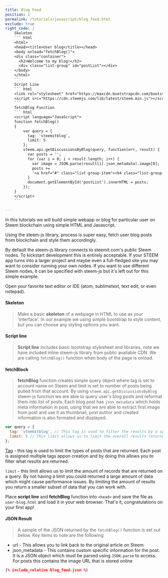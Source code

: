 ```yaml
---
title: Blog Feed
position: 1
permalink: /tutorials/javascript/blog_feed.html
exclude: true
right_code: |
    Skeleton
    ``` html
    <html>
    <head><title>User blog</title></head>
    <body onload="fetchBlog()">
    <div class="container">
      <h2>Welcome to my blog!</h2>
      <div class="list-group" id="postList"></div>
    </body>
    </html>
    ```
    Script Line
    ``` html
    <link rel="stylesheet" href="https://maxcdn.bootstrapcdn.com/bootstrap/3.3.7/css/bootstrap.min.css">
    <script src="https://cdn.steemjs.com/lib/latest/steem.min.js"></script>
    ```
    fetchBlog Function
    ``` html
    <script language="JavaScript">
    function fetchBlog()
    {
        var query = {
          tag: 'steemitblog',
          limit: 5
        };
        steem.api.getDiscussionsByBlog(query, function(err, result) {
          var posts = '';
          for (var i = 0; i < result.length; i++) {
            var image = JSON.parse(result[i].json_metadata).image[0];
            posts += 
            '<a href="#" class="list-group-item"><h4 class="list-group-item-heading">'+result[i].title+'</h4><p>by '+result[i].author+'</p><center><img src='+image+' class="img-responsive center-block" style="max-width: 450px"/></center><p class="list-group-item-text text-right text-nowrap">'+new Date(result[i].created).toDateString()+'</p></a>';
          }
          document.getElementById('postList').innerHTML = posts;
        });
    }
    </script>
    ```

---
```


In this tutorials we will build simple webapp or blog for particular user on Steem blockchain using simple HTML and Javascript.

Using the steem-js library, process is super easy, fetch user blog posts from blockchain and style them accordingly.

By default the steem-js library connects to steemit.com's public Steem nodes. To kickstart development this is entirely acceptable. If your STEEM app turns into a larger project and maybe even a full-fledged site you may want to consider running your own nodes. If you want to use different Steem nodes, it can be specified with steem-js but it's left out for this simple example.

Open your favorite text editor or IDE (atom, sublimetext, text edit, or even notepad).

#### Skeleton

> Make a basic **skeleton** of a webpage in HTML to use as your 'interface'. In our example we using simple bootstrap to style content, but you can choose any styling options you want. 

#### Script line

> **Script line** includes basic bootstrap stylesheet and libraries, note we have included inline steem-js library from public available CDN. We are calling `fetchBlog()` function when body of the page is onload. 

#### fetchBlock

> **fetchBlog** function creates simple query object where tag is set to account name on Steem and limit is set to number of posts being pulled from that account. By using `steem.api.getDiscussionsByBlog` steem-js function we are able to query user's blog posts and reformat them into list of posts.
> Each blog post has `json_metadata` which holds meta information in post, using that we are able to extract first image from post and use it as thumbnail, post author and created information is also formated and displayed.

``` javascript
var query = {
  tag: 'steemitblog', // This tag is used to filter the results by a specific post tag
  limit: 5 // This limit allows us to limit the overall results returned to 5
};
```

[Tag](/glossary/#Tags) - this tag is used to limit the types of posts that are returned. Each post is assigned multiple tags appon creation and by doing this allows you to filter what results are returned.

`limit` - this limit allows us to limit the amount of records that are returned on a query. By not having a limit you could returned a large amount of data which might cause performance issues. By limiting the amount of results you return a smaller subset of data that you can work with.

Place **script line** and **fetchBlog** function into `<head>` and save the file as `user-blog.html` and load it in your web browser. That's it, congratulations on your first app!

#### JSON Result

> A sample of the JSON returned by the `fetchBlog()` function is set out below. Key items to note are the following

* url - This allows you to link back to the original article on Steem
* json_metadata - This contains custom specific information for the post. It is a JSON object which must be parsed using `JSON.parse` to access. For posts this contains the image URL that is stored online

``` json
{% include_relative blog_feed.json %}
```

